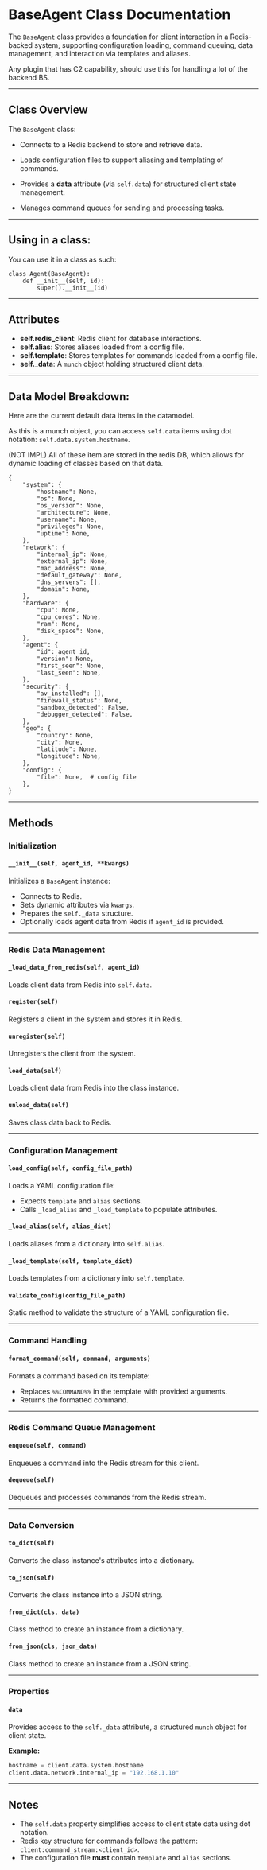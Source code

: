 # BaseAgent Class Documentation

The `BaseAgent` class provides a foundation for client interaction in a Redis-backed system, supporting configuration loading, command queuing, data management, and interaction via templates and aliases.

Any plugin that has C2 capability, should use this for handling a lot of the backend BS.



---

## Class Overview
The `BaseAgent` class:

- Connects to a Redis backend to store and retrieve data.

- Loads configuration files to support aliasing and templating of commands.

- Provides a **data** attribute (via `self.data`) for structured client state management.

- Manages command queues for sending and processing tasks.

---
## Using in a class:

You can use it in a class as such:

```
class Agent(BaseAgent):
    def __init__(self, id):
        super().__init__(id)
```

---

## Attributes
- **self.redis_client**: Redis client for database interactions.
- **self.alias**: Stores aliases loaded from a config file.
- **self.template**: Stores templates for commands loaded from a config file.
- **self._data**: A `munch` object holding structured client data.



---
## Data Model Breakdown:

Here are the current default data items in the datamodel.


As this is a munch object, you can access `self.data` items using dot notation: `self.data.system.hostname`.

(NOT IMPL) All of these item are stored in the redis DB, which allows for dynamic loading of classes based on that data.

```
{
    "system": {
        "hostname": None,
        "os": None,
        "os_version": None,
        "architecture": None,
        "username": None,
        "privileges": None,
        "uptime": None,
    },
    "network": {
        "internal_ip": None,
        "external_ip": None,
        "mac_address": None,
        "default_gateway": None,
        "dns_servers": [],
        "domain": None,
    },
    "hardware": {
        "cpu": None,
        "cpu_cores": None,
        "ram": None,
        "disk_space": None,
    },
    "agent": {
        "id": agent_id,
        "version": None,
        "first_seen": None,
        "last_seen": None,
    },
    "security": {
        "av_installed": [],
        "firewall_status": None,
        "sandbox_detected": False,
        "debugger_detected": False,
    },
    "geo": {
        "country": None,
        "city": None,
        "latitude": None,
        "longitude": None,
    },
    "config": {
        "file": None,  # config file
    },
}

```


---
## Methods

### Initialization
#### `__init__(self, agent_id, **kwargs)`
Initializes a `BaseAgent` instance:
- Connects to Redis.
- Sets dynamic attributes via `kwargs`.
- Prepares the `self._data` structure.
- Optionally loads agent data from Redis if `agent_id` is provided.

---

### Redis Data Management
#### `_load_data_from_redis(self, agent_id)`
Loads client data from Redis into `self.data`.

#### `register(self)`
Registers a client in the system and stores it in Redis.

#### `unregister(self)`
Unregisters the client from the system.

#### `load_data(self)`
Loads client data from Redis into the class instance.

#### `unload_data(self)`
Saves class data back to Redis.

---

### Configuration Management
#### `load_config(self, config_file_path)`
Loads a YAML configuration file:
- Expects `template` and `alias` sections.
- Calls `_load_alias` and `_load_template` to populate attributes.

#### `_load_alias(self, alias_dict)`
Loads aliases from a dictionary into `self.alias`.

#### `_load_template(self, template_dict)`
Loads templates from a dictionary into `self.template`.

#### `validate_config(config_file_path)`
Static method to validate the structure of a YAML configuration file.

---

### Command Handling
#### `format_command(self, command, arguments)`
Formats a command based on its template:
- Replaces `%%COMMAND%%` in the template with provided arguments.
- Returns the formatted command.

---

### Redis Command Queue Management
#### `enqueue(self, command)`
Enqueues a command into the Redis stream for this client.

#### `dequeue(self)`
Dequeues and processes commands from the Redis stream.

---

### Data Conversion
#### `to_dict(self)`
Converts the class instance's attributes into a dictionary.

#### `to_json(self)`
Converts the class instance into a JSON string.

#### `from_dict(cls, data)`
Class method to create an instance from a dictionary.

#### `from_json(cls, json_data)`
Class method to create an instance from a JSON string.

---

### Properties
#### `data`
Provides access to the `self._data` attribute, a structured `munch` object for client state.

**Example:**
```python
hostname = client.data.system.hostname
client.data.network.internal_ip = "192.168.1.10"
```

---

## Notes
- The `self.data` property simplifies access to client state data using dot notation.
- Redis key structure for commands follows the pattern: `client:command_stream:<client_id>`.
- The configuration file **must** contain `template` and `alias` sections.
